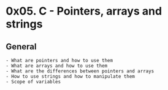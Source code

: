# 0x05. C - Pointers, arrays and strings
## General
    - What are pointers and how to use them
    - What are arrays and how to use them
    - What are the differences between pointers and arrays
    - How to use strings and how to manipulate them
    - Scope of variables
